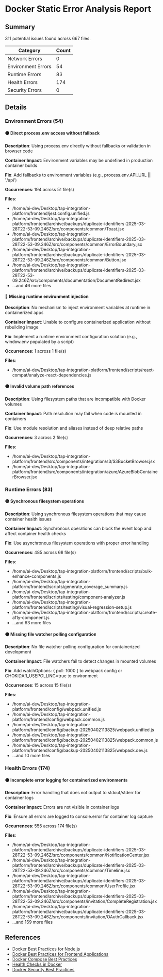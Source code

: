 # Docker Static Error Analysis Report
    
## Summary

311 potential issues found across 667 files.

| Category | Count |
|----------|-------|
| Network Errors | 0 |
| Environment Errors | 54 |
| Runtime Errors | 83 |
| Health Errors | 174 |
| Security Errors | 0 |

## Details

### Environment Errors (54)

#### 🟠 Direct process.env access without fallback

**Description**: Using process.env directly without fallbacks or validation in browser code

**Container Impact**: Environment variables may be undefined in production container builds

**Fix**: Add fallbacks to environment variables (e.g., process.env.API_URL || '/api')

**Occurrences**: 194 across 51 file(s)

**Files**:
- /home/ai-dev/Desktop/tap-integration-platform/frontend/jest.config.unified.js
- /home/ai-dev/Desktop/tap-integration-platform/frontend/archive/backups/duplicate-identifiers-2025-03-28T22-53-09.246Z/src/components/common/Toast.jsx
- /home/ai-dev/Desktop/tap-integration-platform/frontend/archive/backups/duplicate-identifiers-2025-03-28T22-53-09.246Z/src/components/common/ErrorBoundary.jsx
- /home/ai-dev/Desktop/tap-integration-platform/frontend/archive/backups/duplicate-identifiers-2025-03-28T22-53-09.246Z/src/components/common/Button.jsx
- /home/ai-dev/Desktop/tap-integration-platform/frontend/archive/backups/duplicate-identifiers-2025-03-28T22-53-09.246Z/src/components/documentation/DocumentRedirect.jsx
- ...and 46 more files

#### 🔴 Missing runtime environment injection

**Description**: No mechanism to inject environment variables at runtime in containerized apps

**Container Impact**: Unable to configure containerized application without rebuilding image

**Fix**: Implement a runtime environment configuration solution (e.g., window.env populated by a script)

**Occurrences**: 1 across 1 file(s)

**Files**:
- /home/ai-dev/Desktop/tap-integration-platform/frontend/scripts/react-compat/analyze-react-dependencies.js


#### 🟠 Invalid volume path references

**Description**: Using filesystem paths that are incompatible with Docker volumes

**Container Impact**: Path resolution may fail when code is mounted in containers

**Fix**: Use module resolution and aliases instead of deep relative paths

**Occurrences**: 3 across 2 file(s)

**Files**:
- /home/ai-dev/Desktop/tap-integration-platform/frontend/src/components/integration/s3/S3BucketBrowser.jsx
- /home/ai-dev/Desktop/tap-integration-platform/frontend/src/components/integration/azure/AzureBlobContainerBrowser.jsx


### Runtime Errors (83)

#### 🟡 Synchronous filesystem operations

**Description**: Using synchronous filesystem operations that may cause container health issues

**Container Impact**: Synchronous operations can block the event loop and affect container health checks

**Fix**: Use asynchronous filesystem operations with proper error handling

**Occurrences**: 485 across 68 file(s)

**Files**:
- /home/ai-dev/Desktop/tap-integration-platform/frontend/scripts/bulk-enhance-components.js
- /home/ai-dev/Desktop/tap-integration-platform/frontend/scripts/generate_coverage_summary.js
- /home/ai-dev/Desktop/tap-integration-platform/frontend/scripts/testing/component-analyzer.js
- /home/ai-dev/Desktop/tap-integration-platform/frontend/scripts/testing/visual-regression-setup.js
- /home/ai-dev/Desktop/tap-integration-platform/frontend/scripts/create-a11y-component.js
- ...and 63 more files

#### 🟠 Missing file watcher polling configuration

**Description**: No file watcher polling configuration for containerized development

**Container Impact**: File watchers fail to detect changes in mounted volumes

**Fix**: Add watchOptions: { poll: 1000 } to webpack config or CHOKIDAR_USEPOLLING=true to environment

**Occurrences**: 15 across 15 file(s)

**Files**:
- /home/ai-dev/Desktop/tap-integration-platform/frontend/config/webpack.unified.js
- /home/ai-dev/Desktop/tap-integration-platform/frontend/config/webpack.common.js
- /home/ai-dev/Desktop/tap-integration-platform/frontend/config/backup-20250402113825/webpack.unified.js
- /home/ai-dev/Desktop/tap-integration-platform/frontend/config/backup-20250402113825/webpack.common.js
- /home/ai-dev/Desktop/tap-integration-platform/frontend/config/backup-20250402113825/webpack.dev.js
- ...and 10 more files

### Health Errors (174)

#### 🟠 Incomplete error logging for containerized environments

**Description**: Error handling that does not output to stdout/stderr for container logs

**Container Impact**: Errors are not visible in container logs

**Fix**: Ensure all errors are logged to console.error for container log capture

**Occurrences**: 555 across 174 file(s)

**Files**:
- /home/ai-dev/Desktop/tap-integration-platform/frontend/archive/backups/duplicate-identifiers-2025-03-28T22-53-09.246Z/src/components/common/NotificationCenter.jsx
- /home/ai-dev/Desktop/tap-integration-platform/frontend/archive/backups/duplicate-identifiers-2025-03-28T22-53-09.246Z/src/components/common/Timeline.jsx
- /home/ai-dev/Desktop/tap-integration-platform/frontend/archive/backups/duplicate-identifiers-2025-03-28T22-53-09.246Z/src/components/common/UserProfile.jsx
- /home/ai-dev/Desktop/tap-integration-platform/frontend/archive/backups/duplicate-identifiers-2025-03-28T22-53-09.246Z/src/components/invitation/CompleteRegistration.jsx
- /home/ai-dev/Desktop/tap-integration-platform/frontend/archive/backups/duplicate-identifiers-2025-03-28T22-53-09.246Z/src/components/invitation/OAuthCallback.jsx
- ...and 169 more files

## References

- [Docker Best Practices for Node.js](https://github.com/nodejs/docker-node/blob/main/docs/BestPractices.md)
- [Docker Best Practices for Frontend Applications](https://docs.docker.com/develop/dev-best-practices/)
- [Docker Compose Best Practices](https://docs.docker.com/compose/best-practices/)
- [Health Checks in Docker](https://docs.docker.com/engine/reference/builder/#healthcheck)
- [Docker Security Best Practices](https://docs.docker.com/develop/security-best-practices/)
